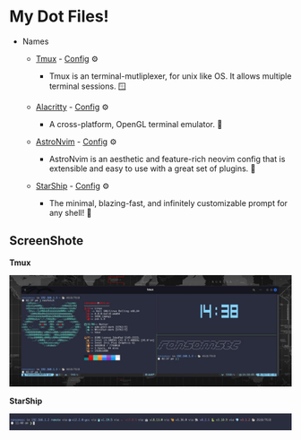 # My Dot Files!

- Names
  - [Tmux](https://github.com/tmux/tmux) - [Config](https://github.com/ransomsec/Dot-File/tree/main/config/tmux) ⚙️
    - Tmux is an terminal-mutliplexer, for unix like OS. It allows multiple terminal sessions. 🪟

  - [Alacritty](https://github.com/alacritty/alacritty) - [Config](https://github.com/ransomsec/Dot-File/blob/main/config/Alacritty/alacritty.yml) ⚙️
    - A cross-platform, OpenGL terminal emulator. 🐧

  - [AstroNvim](https://github.com/AstroNvim/AstroNvim) - [Config](https://github.com/ransomsec/AstroConf) ⚙️
    - AstroNvim is an aesthetic and feature-rich neovim config that is extensible and easy to use with a great set of plugins. 📐

  - [StarShip](https://github.com/starship/starship) - [Config](https://github.com/ransomsec/Dot-File/blob/main/config/starship/starship.toml) ⚙️
    - The minimal, blazing-fast, and infinitely customizable prompt for any shell! 🦀


## ScreenShote

**Tmux**

![Tmux](https://raw.githubusercontent.com/ransomsec/Dot-File/main/config/screenshots/tmux.jpg)

**StarShip**

![StarShip](https://raw.githubusercontent.com/ransomsec/Dot-File/main/config/screenshots/starship.jpg)
